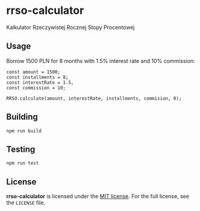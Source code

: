 # rrso-calculator
Kalkulator Rzeczywistej Rocznej Stopy Procentowej

## Usage

Borrow 1500 PLN for 8 months with 1.5% interest rate and 10% commission: 

```
const amount = 1500;
const installments = 8;
const interestRate = 1.5,
const commission = 10;

RRSO.calculate(amount, interestRate, installments, commision, 0);
```

## Building

```
npm run build
```

## Testing

```
npm run test
```

## License

**rrso-calculator** is licensed under the [MIT license](http://opensource.org/licenses/MIT).
For the full license, see the `LICENSE` file.